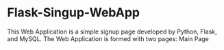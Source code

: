 # Flask-Singup-WebApp

This Web Application is a simple signup page developed by Python, Flask, and MySQL. 
The Web Application is formed with two pages: Main Page 
